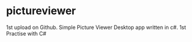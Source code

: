 # pictureviewer
1st upload on Github. Simple Picture Viewer Desktop app written in c#. 1st Practise with C#
